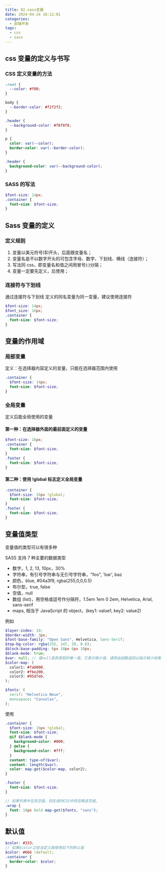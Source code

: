 ```yaml
---
title: 02.sass变量
date: 2024-04-24 16:12:01
categories:
  - 前端开发
tags:
  - css
  - sass
---
```


## css 变量的定义与书写

### CSS 定义变量的方法

```css
:root {
  --color: #f00;
}

body {
  --border-color: #f2f2f2;
}

.header {
  --background-color: #f8f8f8;
}

p {
  color: var(--color);
  border-color: var(--border-color);
}

.header {
  background-color: var(--background-color);
}
```

### SASS 的写法

```scss
$font-size: 14px;
.container {
  font-size: $font-size;
}
```

## Sass 变量的定义

### 定义规则

1. 变量以美元符号($)开头，后面跟变量名；
2. 变量名是不以数字开头的可包含字母、数字、下划线、横线（连接符）；
3. 写法同 css，即变量名和值之间用冒号(:)分隔；
4. 变量一定要先定义，后使用；

### 连接符与下划线

通过连接符与下划线 定义的同名变量为同一变量，建议使用连接符

```scss
$font-size: 14px;
$font_size: 16px;
.container {
  font-size: $font-size;
}
```

## 变量的作用域

### 局部变量

定义：在选择器内容定义的变量，只能在选择器范围内使用

```scss
.container {
  $font-size: 14px;
  font-size: $font-size;
}
```

### 全局变量

定义后能全局使用的变量

#### 第一种：在选择器外面的最前面定义的变量

```scss
$font-size: 16px;
.container {
  font-size: $font-size;
}
.footer {
  font-size: $font-size;
}
```

#### 第二种：使用 !global 标志定义全局变量

```scss
.container {
  $font-size: 16px !global;
  font-size: $font-size;
}
.footer {
  font-size: $font-size;
}
```

## 变量值类型

变量值的类型可以有很多种

SASS 支持 7 种主要的数据类型

- 数字，1, 2, 13, 10px，30%
- 字符串，有引号字符串与无引号字符串，"foo", 'bar', baz
- 颜色，blue, #04a3f9, rgba(255,0,0,0.5)
- 布尔型，true, false
- 空值，null
- 数组 (list)，用空格或逗号作分隔符，1.5em 1em 0 2em, Helvetica, Arial, sans-serif
- maps, 相当于 JavaScript 的 object，(key1: value1, key2: value2)

例如

```scss
$layer-index: 10;
$border-width: 3px;
$font-base-family: "Open Sans", Helvetica, Sans-Serif;
$top-bg-color: rgba(255, 147, 29, 0.6);
$block-base-padding: 6px 10px 6px 10px;
$blank-mode: true;
$var: null; // 值null是其类型的唯一值。它表示缺少值，通常由函数返回以指示缺少结果。
$color-map: (
  color1: #fa0000,
  color2: #fbe200,
  color3: #95d7eb,
);

$fonts: (
  serif: "Helvetica Neue",
  monospace: "Consolas",
);
```

使用

```scss
.container {
  $font-size: 16px !global;
  font-size: $font-size;
  @if $blank-mode {
    background-color: #000;
  } @else {
    background-color: #fff;
  }
  content: type-of($var);
  content: length($var);
  color: map-get($color-map, color2);
}

.footer {
  font-size: $font-size;
}

// 如果列表中包含空值，则生成的CSS中将忽略该空值。
.wrap {
  font: 18px bold map-get($fonts, "sans");
}
```

## 默认值

```scss
$color: #333;
// 如果$color之前没定义就使用如下的默认值
$color: #666 !default;
.container {
  border-color: $color;
}
```
